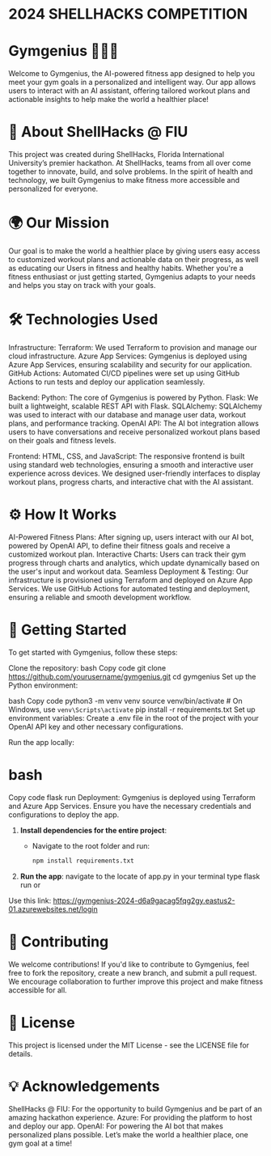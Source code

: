# 2024 SHELLHACKS COMPETITION
# Gymgenius 🏋️‍♀️💡
Welcome to Gymgenius, the AI-powered fitness app designed to help you meet your gym goals in a personalized and intelligent way. Our app allows users to interact with an AI assistant, offering tailored workout plans and actionable insights to help make the world a healthier place!

# 🚀 About ShellHacks @ FIU
This project was created during ShellHacks, Florida International University’s premier hackathon. At ShellHacks, teams from all over come together to innovate, build, and solve problems. In the spirit of health and technology, we built Gymgenius to make fitness more accessible and personalized for everyone.

# 🌍 Our Mission
Our goal is to make the world a healthier place by giving users easy access to customized workout plans and actionable data on their progress, as well as educating our Users in fitness and healthy habits. Whether you're a fitness enthusiast or just getting started, Gymgenius adapts to your needs and helps you stay on track with your goals.

# 🛠️ Technologies Used
Infrastructure:
Terraform: We used Terraform to provision and manage our cloud infrastructure.
Azure App Services: Gymgenius is deployed using Azure App Services, ensuring scalability and security for our application.
GitHub Actions: Automated CI/CD pipelines were set up using GitHub Actions to run tests and deploy our application seamlessly.

Backend:
Python: The core of Gymgenius is powered by Python.
Flask: We built a lightweight, scalable REST API with Flask.
SQLAlchemy: SQLAlchemy was used to interact with our database and manage user data, workout plans, and performance tracking.
OpenAI API: The AI bot integration allows users to have conversations and receive personalized workout plans based on their goals and fitness levels.

Frontend:
HTML, CSS, and JavaScript: The responsive frontend is built using standard web technologies, ensuring a smooth and interactive user experience across devices.
We designed user-friendly interfaces to display workout plans, progress charts, and interactive chat with the AI assistant.

# ⚙️ How It Works
AI-Powered Fitness Plans: After signing up, users interact with our AI bot, powered by OpenAI API, to define their fitness goals and receive a customized workout plan.
Interactive Charts: Users can track their gym progress through charts and analytics, which update dynamically based on the user's input and workout data.
Seamless Deployment & Testing: Our infrastructure is provisioned using Terraform and deployed on Azure App Services. We use GitHub Actions for automated testing and deployment, ensuring a reliable and smooth development workflow.
# 🚶 Getting Started
To get started with Gymgenius, follow these steps:

Clone the repository:
bash
Copy code
git clone https://github.com/yourusername/gymgenius.git
cd gymgenius
Set up the Python environment:

bash
Copy code
python3 -m venv venv
source venv/bin/activate  # On Windows, use `venv\Scripts\activate`
pip install -r requirements.txt
Set up environment variables: Create a .env file in the root of the project with your OpenAI API key and other necessary configurations.

Run the app locally:

# bash
Copy code
flask run
Deployment: Gymgenius is deployed using Terraform and Azure App Services. Ensure you have the necessary credentials and configurations to deploy the app.
1. **Install dependencies for the entire project**:
   - Navigate to the root folder and run:
     ```bash
     npm install requirements.txt
     ```

2. **Run the app**:
   navigate to the locate of app.py
   in your terminal type flask run 
or 

Use this link: https://gymgenius-2024-d6a9gacag5fqg2gy.eastus2-01.azurewebsites.net/login

# 🤝 Contributing
We welcome contributions! If you'd like to contribute to Gymgenius, feel free to fork the repository, create a new branch, and submit a pull request. We encourage collaboration to further improve this project and make fitness accessible for all.

# 📄 License
This project is licensed under the MIT License - see the LICENSE file for details.

# 💡 Acknowledgements
ShellHacks @ FIU: For the opportunity to build Gymgenius and be part of an amazing hackathon experience.
Azure: For providing the platform to host and deploy our app.
OpenAI: For powering the AI bot that makes personalized plans possible.
Let’s make the world a healthier place, one gym goal at a time!
